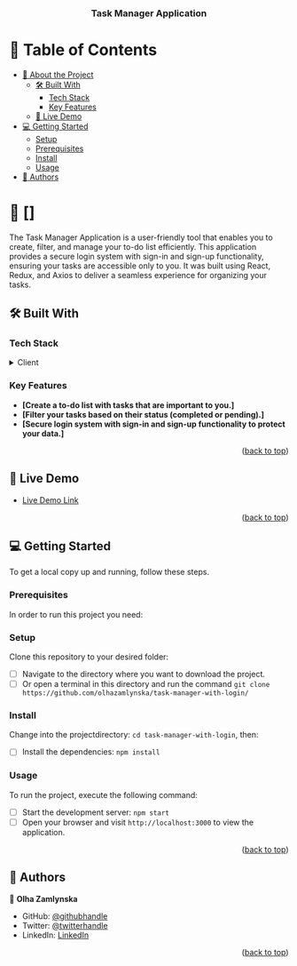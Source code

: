 <a name="readme-top"></a>

<div align="center">
  <h3><b>
Task Manager Application</b></h3>
</div>

# 📗 Table of Contents

- [📖 About the Project](#about-project)
  - [🛠 Built With](#built-with)
    - [Tech Stack](#tech-stack)
    - [Key Features](#key-features)
  - [🚀 Live Demo](#live-demo)
- [💻 Getting Started](#getting-started)
  - [Setup](#setup)
  - [Prerequisites](#prerequisites)
  - [Install](#install)
  - [Usage](#usage)
- [👥 Authors](#authors)

# 📖 [] <a name="about-project"></a>

The Task Manager Application is a user-friendly tool that enables you to create,
filter, and manage your to-do list efficiently. This application provides a
secure login system with sign-in and sign-up functionality, ensuring your tasks
are accessible only to you. It was built using React, Redux, and Axios to
deliver a seamless experience for organizing your tasks.

## 🛠 Built With <a name="built-with"></a>

### Tech Stack <a name="tech-stack"></a>

<details>
  <summary>Client</summary>
  <ul>
    <li><a href="https://reactjs.org/">React.js</a></li>
    <li><a href="https://axios-http.com/">Axios</a></li>
    <li><a href="https://react-hot-toast.com/">React-hot-toast</a></li>
  </ul>
</details>

### Key Features <a name="key-features"></a>

- **[Create a to-do list with tasks that are important to you.]**
- **[Filter your tasks based on their status (completed or pending).]**
- **[Secure login system with sign-in and sign-up functionality to protect your
  data.]**

<p align="right">(<a href="#readme-top">back to top</a>)</p>

## 🚀 Live Demo <a name="live-demo"></a>

- [Live Demo Link](https://olhazamlynska.github.io/task-manager-with-login/)

<p align="right">(<a href="#readme-top">back to top</a>)</p>

## 💻 Getting Started <a name="getting-started"></a>

To get a local copy up and running, follow these steps.

### Prerequisites

In order to run this project you need:

### Setup

Clone this repository to your desired folder:

- [ ] Navigate to the directory where you want to download the project.
- [ ] Or open a terminal in this directory and run the command
      `git clone https://github.com/olhazamlynska/task-manager-with-login/`

### Install

Change into the projectdirectory: `cd task-manager-with-login`, then:

- [ ] Install the dependencies: `npm install`

### Usage

To run the project, execute the following command:

- [ ] Start the development server: `npm start`
- [ ] Open your browser and visit `http://localhost:3000` to view the
      application.

<p align="right">(<a href="#readme-top">back to top</a>)</p>

## 👥 Authors <a name="authors"></a>

👤 **Olha Zamlynska**

- GitHub: [@githubhandle](https://github.com/olhazamlynska)
- Twitter: [@twitterhandle](https://twitter.com/olhazamlynska)
- LinkedIn: [LinkedIn](https://www.linkedin.com/in/olhazamlynska)

<p align="right">(<a href="#readme-top">back to top</a>)</p>
